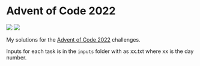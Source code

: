 # Advent of Code 2022

![](https://img.shields.io/badge/Stars%20-8_⭐-blue)
![](https://img.shields.io/badge/Lines_of_Code-70-blue)

My solutions for the [Advent of Code 2022](https://adventofcode.com/2022) challenges.

Inputs for each task is in the `inputs` folder with as xx.txt where xx is the day number.